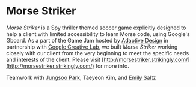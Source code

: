 # Morse Striker

*Morse Striker* is a Spy thriller themed soccer game explicitly designed to help a client with limited accessibility to learn Morse code, using Google's Gboard. As a part of the Game Jam hosted by [Adaptive Design](http://www.adaptivedesign.org/) in partnership with [Google Creative Lab](https://experiments.withgoogle.com/collection/morse), we built *Morse Striker* working closely with our client from the very beginning to meet the specific needs and interests of the client. Please visit [http://morsestriker.strikingly.com/](http://morsestriker.strikingly.com/) for more info.

Teamwork with [Jungsoo Park](https://uxjungsoopark.com/), Taeyeon Kim, and [Emily Saltz](https://saltzshaker.github.io/)